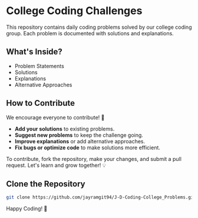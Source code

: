 # College Coding Challenges

This repository contains daily coding problems solved by our college coding group. Each problem is documented with solutions and explanations.

## What's Inside?
- Problem Statements
- Solutions
- Explanations
- Alternative Approaches

## How to Contribute
We encourage everyone to contribute! 🚀
- **Add your solutions** to existing problems.
- **Suggest new problems** to keep the challenge going.
- **Improve explanations** or add alternative approaches.
- **Fix bugs or optimize code** to make solutions more efficient.

To contribute, fork the repository, make your changes, and submit a pull request. Let's learn and grow together! 💡

## Clone the Repository
```bash
git clone https://github.com/jayramgit94/J-D-Coding-College_Problems.git
```

Happy Coding! 🚀

